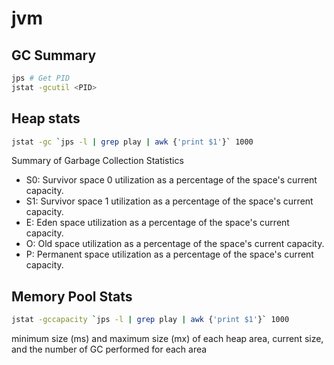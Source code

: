 # jvm

## GC Summary

```sh
jps # Get PID
jstat -gcutil <PID>
```

## Heap stats

```sh
jstat -gc `jps -l | grep play | awk {'print $1'}` 1000
```

Summary of Garbage Collection Statistics

- S0: Survivor space 0 utilization as a percentage of the space's current capacity.
- S1: Survivor space 1 utilization as a percentage of the space's current capacity.
- E: Eden space utilization as a percentage of the space's current capacity.
- O: Old space utilization as a percentage of the space's current capacity.
- P: Permanent space utilization as a percentage of the space's current capacity.

## Memory Pool Stats

```sh
jstat -gccapacity `jps -l | grep play | awk {'print $1'}` 1000 
```

minimum size (ms) and maximum size (mx) of each heap area, current size, and the number of GC performed for each area